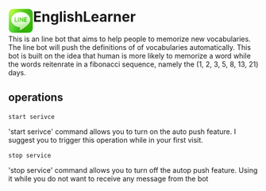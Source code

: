 # <img src="LINE-logo.jpg" width=50 height = 50 align=left>EnglishLearner
This is an line bot that aims to help people to memorize new vocabularies. The line bot will push the definitions of of vocabularies automatically. This bot is built on the idea that human is more likely to memorize a word while the words reitenrate in a fibonacci sequence, namely the (1, 2, 3, 5, 8, 13, 21) days.
## operations
```
start serivce
```
'start serivce' command allows you to turn on the auto push feature. I suggest you to trigger this operation while in your first visit.

```
stop service
```
'stop service' command allows you to turn off the autop push feature. Using it while you do not want to receive any message from the bot
